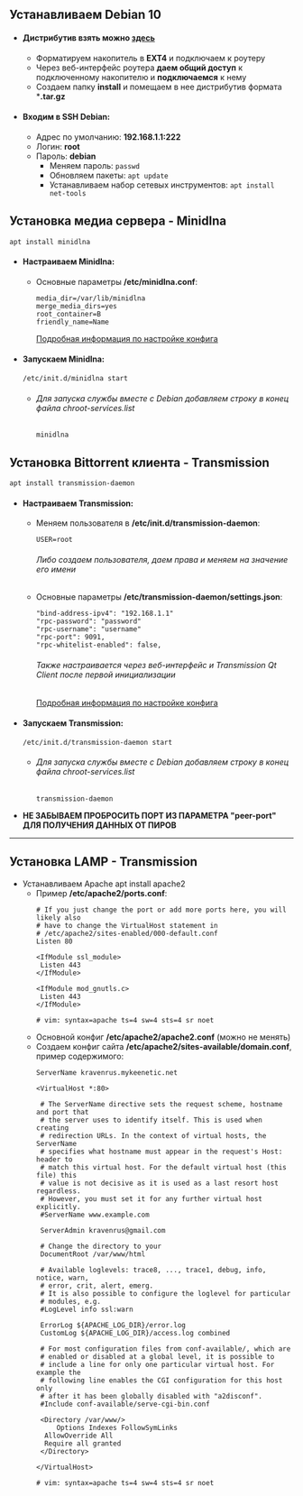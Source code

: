 ## Устанавливаем Debian 10
* #### Дистрибутив взять можно [**здесь**](http://ndm.zyxmon.org/binaries/debian/)
  * Форматируем накопитель в **EXT4** и подключаем к роутеру
  * Через веб-интерфейс роутера **даем общий доступ** к подключенному накопителю и **подключаемся** к нему
  * Создаем папку **install** и помещаем в нее дистрибутив формата ***.tar.gz**
* #### Входим в SSH Debian:
  * Адрес по умолчанию: **192.168.1.1:222**
  * Логин: **root**
  * Пароль: **debian**
    * Меняем пароль: `passwd`
    * Обновляем пакеты: `apt update`
    * Устанавливаем набор сетевых инструментов: `apt install net-tools`
## Установка медиа сервера - Minidlna
`apt install minidlna`
* #### Настраиваем Minidlna:
  * Основные параметры **/etc/minidlna.conf**:
    ```
    media_dir=/var/lib/minidlna
    merge_media_dirs=yes
    root_container=B
    friendly_name=Name
    ```
    [Подробная информация по настройке конфига](http://itadept.ru/linux-dlna-server-minidlna/ "Подробная информация по настройке конфига")
* #### Запускаем Minidlna:
  `/etc/init.d/minidlna start`
  * ###### Для запуска службы вместе с Debian добавляем строку в конец файла chroot-services.list
    ```
    minidlna
    ```
## Установка Bittorrent клиента - Transmission
`apt install transmission-daemon`
* #### Настраиваем Transmission:
  * Меняем пользователя в **/etc/init.d/transmission-daemon**:
    ```
    USER=root
    ```
    ###### Либо создаем пользователя, даем права и меняем на значение его имени
  * Основные параметры **/etc/transmission-daemon/settings.json**:
    ```
    "bind-address-ipv4": "192.168.1.1"
    "rpc-password": "password"
    "rpc-username": "username"
    "rpc-port": 9091,
    "rpc-whitelist-enabled": false,
    ```
    ###### Также настраивается через веб-интерфейс и Transmission Qt Client после первой инициализации
    [Подробная информация по настройке конфига](https://pcminipro.ru/os/nastrojka-transmission-daemon-settings-json/ "Подробная информация по настройке конфига")
* #### Запускаем Transmission:
  `/etc/init.d/transmission-daemon start`
  * ###### Для запуска службы вместе с Debian добавляем строку в конец файла chroot-services.list
    ```
    transmission-daemon
    ```
* **НЕ ЗАБЫВАЕМ ПРОБРОСИТЬ ПОРТ ИЗ ПАРАМЕТРА "peer-port" ДЛЯ ПОЛУЧЕНИЯ ДАННЫХ ОТ ПИРОВ**
------------
## Установка LAMP - Transmission
* Устанавливаем Apache
  apt install apache2
  * Пример **/etc/apache2/ports.conf**:
    ```
    # If you just change the port or add more ports here, you will likely also
    # have to change the VirtualHost statement in
    # /etc/apache2/sites-enabled/000-default.conf
    Listen 80
    
    <IfModule ssl_module>
     Listen 443
    </IfModule>
    
    <IfModule mod_gnutls.c>
     Listen 443
    </IfModule>

    # vim: syntax=apache ts=4 sw=4 sts=4 sr noet
    ```
  * Основной конфиг **/etc/apache2/apache2.conf** (можно не менять)
  * Создаем конфиг сайта **/etc/apache2/sites-available/domain.conf**, пример содержимого:
    ```
    ServerName kravenrus.mykeenetic.net

    <VirtualHost *:80>
    
     # The ServerName directive sets the request scheme, hostname and port that
     # the server uses to identify itself. This is used when creating
     # redirection URLs. In the context of virtual hosts, the ServerName
     # specifies what hostname must appear in the request's Host: header to
     # match this virtual host. For the default virtual host (this file) this
     # value is not decisive as it is used as a last resort host regardless.
     # However, you must set it for any further virtual host explicitly.
     #ServerName www.example.com

     ServerAdmin kravenrus@gmail.com

     # Change the directory to your
     DocumentRoot /var/www/html

     # Available loglevels: trace8, ..., trace1, debug, info, notice, warn,
     # error, crit, alert, emerg.
     # It is also possible to configure the loglevel for particular
     # modules, e.g.
     #LogLevel info ssl:warn

     ErrorLog ${APACHE_LOG_DIR}/error.log
     CustomLog ${APACHE_LOG_DIR}/access.log combined

     # For most configuration files from conf-available/, which are
     # enabled or disabled at a global level, it is possible to
     # include a line for only one particular virtual host. For example the
     # following line enables the CGI configuration for this host only
     # after it has been globally disabled with "a2disconf".
     #Include conf-available/serve-cgi-bin.conf

     <Directory /var/www/>
	     Options Indexes FollowSymLinks
      AllowOverride All
      Require all granted
     </Directory>

    </VirtualHost>
    
    # vim: syntax=apache ts=4 sw=4 sts=4 sr noet
    ```
  
